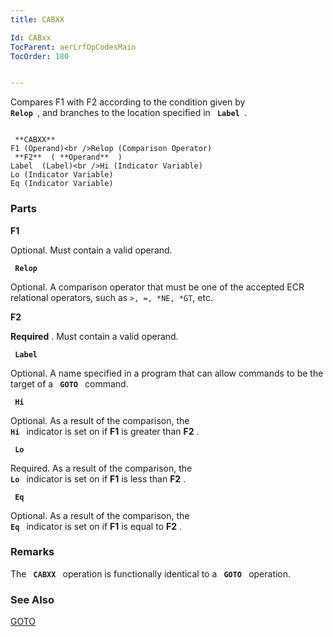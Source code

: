 ```yaml
---
title: CABXX

Id: CABxx
TocParent: aerLrfOpCodesMain
TocOrder: 180


---
```


Compares F1 with F2 according to the condition given by <code> **Relop** </code>, and branches to the location specified in <code> **Label** </code>. 

```

 **CABXX** 
F1 (Operand)<br />Relop (Comparison Operator)
 **F2**  ( **Operand**  )
Label  (Label)<br />Hi (Indicator Variable)
Lo (Indicator Variable)
Eq (Indicator Variable) 
```

### Parts

**F1** 

Optional. Must contain a valid operand.


<code> **Relop** </code>

Optional. A comparison operator that must be one of the accepted ECR relational operators, such as <code>&gt;, =, *NE, *GT</code>, etc.


**F2** 

**Required** . Must contain a valid operand.


<code> **Label** </code>

Optional. A name specified in a program that can allow commands to be the target of a <code> **GOTO** </code> command.


<code> **Hi** </code>

Optional. As a result of the comparison, the <code> **Hi** </code> indicator is set on if **F1** is greater than **F2** .


<code> **Lo** </code>

Required. As a result of the comparison, the <code> **Lo** </code> indicator is set on if **F1** is less than **F2** .


<code> **Eq** </code>

Optional. As a result of the comparison, the <code> **Eq** </code> indicator is set on if **F1** is equal to **F2** .


### Remarks
The <code> **CABXX** </code> operation is functionally identical to a <code> **GOTO** </code> operation. 

### See Also
[GOTO](GOTO.html) 
